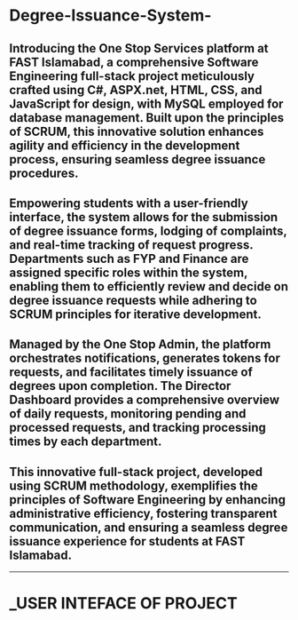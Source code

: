 # Degree-Issuance-System-
## Introducing the One Stop Services platform at FAST Islamabad, a comprehensive Software Engineering full-stack project meticulously crafted using C#, ASPX.net, HTML, CSS, and JavaScript for design, with MySQL employed for database management. Built upon the principles of SCRUM, this innovative solution enhances agility and efficiency in the development process, ensuring seamless degree issuance procedures.

## Empowering students with a user-friendly interface, the system allows for the submission of degree issuance forms, lodging of complaints, and real-time tracking of request progress. Departments such as FYP and Finance are assigned specific roles within the system, enabling them to efficiently review and decide on degree issuance requests while adhering to SCRUM principles for iterative development.

## Managed by the One Stop Admin, the platform orchestrates notifications, generates tokens for requests, and facilitates timely issuance of degrees upon completion. The Director Dashboard provides a comprehensive overview of daily requests, monitoring pending and processed requests, and tracking processing times by each department.

## This innovative full-stack project, developed using SCRUM methodology, exemplifies the principles of Software Engineering by enhancing administrative efficiency, fostering transparent communication, and ensuring a seamless degree issuance experience for students at FAST Islamabad.

_______________________________________________________________________________________________________________________________________________________________________________________________________________________
  #      _______________________________________________________________________________USER INTEFACE OF PROJECT______________________________________________________________________________ 
